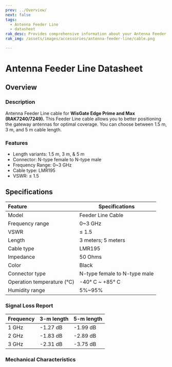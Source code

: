 ```yaml
---
prev: ../Overview/
next: false
tags:
  - Antenna Feeder Line
  - datasheet
rak_desc: Provides comprehensive information about your Antenna Feeder Line to help you use it. This information includes technical specifications, characteristics, and requirements.
rak_img: /assets/images/accessories/antenna-feeder-line/cable.png

---
```


# Antenna Feeder Line Datasheet

## Overview

### Description

Antenna Feeder Line cable for **WisGate Edge Prime and Max (RAK7240/7249).**  This Feeder Line cable allows you to better positioning the gateway antennas for optimal coverage. You can choose between 1.5&nbsp;m, 3&nbsp;m, and 5&nbsp;m cable length.

### Features

- Length variants: 1.5&nbsp;m, 3&nbsp;m, & 5&nbsp;m
- Connector: N-type female to N-type male
- Frequency Range: 0~3&nbsp;GHz
- Cable type: LMR195
- VSWR: ≤ 1.5

<rk-img
  src="/assets/images/accessories/antenna-feeder-line/cable.png"
  width="35%"
  caption="Antenna Feeder Line Overview "
/>


## Specifications

| Feature                     | Specifications               |
| :-------------------------- | ---------------------------- |
| Model                       | Feeder Line Cable            |
| Frequency range             | 0~3&nbsp;GHz                 |
| VSWR                        | ≤ 1.5                        |
| Length                      | 3 meters; 5 meters           |
| Cable type                  | LMR195                       |
| Impedance                   | 50 Ohms                      |
| Color                       | Black                        |
| Connector type              | N-type female to N-type male |
| Operation temperature (°C)  | -40°&nbsp;C ~ +85°&nbsp;C    |
| Humidity range              | 5%~95%                       |

### Signal Loss Report

|  Frequency |   3-m length  |   5-m length  |
| ---------- | ------------- | ------------- |
| 1&nbsp;GHz | -1.27&nbsp;dB | -1.99&nbsp;dB |
| 2&nbsp;GHz | -1.83&nbsp;dB | -2.89&nbsp;dB |
| 3&nbsp;GHz | -2.31&nbsp;dB | -3.75&nbsp;dB |

### Mechanical Characteristics

<rk-img
  src="/assets/images/accessories/antenna-feeder-line/dimensions.png"
  width="100%"
  caption="Antenna Feeder Line Mechanical Dimensions "
/>